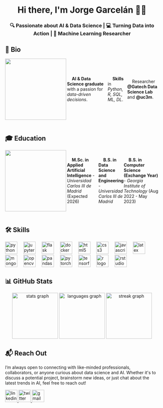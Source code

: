 <h1 align="center">Hi there, I'm <strong>Jorge Garcelán</strong> 👋🚀</h1>

<h3 align="center">🔍 Passionate about AI & Data Science | 💻 Turning Data into Action | 🧠 Machine Learning Researcher</h3>

## 🧠 Bio

<div style="display: flex; align-items: center;">
  <img align="left" height="200" src="https://i.giphy.com/media/v1.Y2lkPTc5MGI3NjExamY0Mm1uaXVmbG50bzlya3M0YW8zaXBhYzZlYThmYm93MjFmcm91OCZlcD12MV9pbnRlcm5hbF9naWZfYnlfaWQmY3Q9Zw/6ib6KPmkeAjDTxMxij/giphy.gif"/>
  <p align="left">&nbsp;&nbsp;&nbsp;&nbsp;<strong>AI & Data Science graduate</strong> with a passion for <em>data-driven decisions</em>.</p>
  <p align="left">&nbsp;&nbsp;&nbsp;&nbsp;<strong>Skills</strong> in <em>Python, R, SQL, ML, DL</em>.</p>
  <p align="left">&nbsp;&nbsp;&nbsp;&nbsp;Researcher <strong>@Gatech Data Science Lab</strong> and <strong>@uc3m</strong>.</p>
</div>

<br clear="both" />

## 🎓 Education

<div style="display: flex; align-items: center;">
  <img align="left" height="200" src="https://i.giphy.com/media/v1.Y2lkPTc5MGI3NjExamlrY3FjeGhrOHByN2s1eDV6OXF4eWF3OG9pdnF3MHJidzluYXF3cyZlcD12MV9pbnRlcm5hbF9naWZfYnlfaWQmY3Q9Zw/LaVp0AyqR5bGsC5Cbm/giphy.gif"/>
    <p align="left">&nbsp;&nbsp;&nbsp;&nbsp;<strong>M.Sc. in Applied Artificial Intelligence</strong> - <em>Universidad Carlos III de Madrid</em> (Expected 2026)</p>
    <p align="left">&nbsp;&nbsp;&nbsp;&nbsp;<strong>B.S. in Data Science and Engineering</strong> - <em>Universidad Carlos III de Madrid</em></p>
    <p align="left">&nbsp;&nbsp;&nbsp;&nbsp;<strong>B.S. in Computer Science (Exchange Year)</strong> - <em>Georgia Institute of Technology</em> (Aug 2022 - May 2023)</p>
</div>


<br clear="both" />

## 🛠️ Skills

<div align="left">
  <img src="https://cdn.jsdelivr.net/gh/devicons/devicon/icons/python/python-original.svg" height="40" alt="python logo"  />
  <img width="12" />
  <img src="https://cdn.jsdelivr.net/gh/devicons/devicon/icons/jupyter/jupyter-original.svg" height="40" alt="jupyter logo"  />
  <img width="12" />
  <img src="https://cdn.jsdelivr.net/gh/devicons/devicon/icons/flask/flask-original.svg" height="40" alt="flask logo"  />
  <img width="12" />
  <img src="https://cdn.jsdelivr.net/gh/devicons/devicon/icons/docker/docker-original.svg" height="40" alt="docker logo"  />
  <img width="12" />
  <img src="https://cdn.jsdelivr.net/gh/devicons/devicon/icons/html5/html5-original.svg" height="40" alt="html5 logo"  />
  <img width="12" />
  <img src="https://cdn.jsdelivr.net/gh/devicons/devicon/icons/css3/css3-original.svg" height="40" alt="css3 logo"  />
  <img width="12" />
  <img src="https://cdn.jsdelivr.net/gh/devicons/devicon/icons/javascript/javascript-original.svg" height="40" alt="javascript logo"  />
  <img width="12" />
  <img src="https://cdn.jsdelivr.net/gh/devicons/devicon/icons/latex/latex-original.svg" height="40" alt="latex logo"  />
  <img width="12" />
  <img src="https://cdn.jsdelivr.net/gh/devicons/devicon/icons/mongodb/mongodb-original.svg" height="40" alt="mongodb logo"  />
  <img width="12" />
  <img src="https://cdn.jsdelivr.net/gh/devicons/devicon/icons/opencv/opencv-original.svg" height="40" alt="opencv logo"  />
  <img width="12" />
  <img src="https://cdn.jsdelivr.net/gh/devicons/devicon/icons/pandas/pandas-original.svg" height="40" alt="pandas logo"  />
  <img width="12" />
  <img src="https://cdn.jsdelivr.net/gh/devicons/devicon/icons/pytorch/pytorch-original.svg" height="40" alt="pytorch logo"  />
  <img width="12" />
  <img src="https://cdn.jsdelivr.net/gh/devicons/devicon/icons/tensorflow/tensorflow-original.svg" height="40" alt="tensorflow logo"  />
  <img width="12" />
  <img src="https://cdn.jsdelivr.net/gh/devicons/devicon/icons/r/r-original.svg" height="40" alt="r logo"  />
  <img width="12" />
  <img src="https://cdn.jsdelivr.net/gh/devicons/devicon/icons/rstudio/rstudio-original.svg" height="40" alt="rstudio logo"  />
</div>

## 📊 GitHub Stats

<div align="center">
  <img src="https://github-readme-stats.vercel.app/api?username=jorgegarcelan&hide_title=false&hide_rank=false&show_icons=true&include_all_commits=true&count_private=true&disable_animations=false&theme=dracula&locale=en&hide_border=true&order=1" height="150" alt="stats graph"  />
  <img src="https://github-readme-stats.vercel.app/api/top-langs?username=jorgegarcelan&locale=en&hide_title=false&layout=compact&card_width=320&langs_count=5&theme=dracula&hide_border=true&order=2" height="150" alt="languages graph"  />
  <img src="https://streak-stats.demolab.com?user=jorgegarcelan&locale=en&mode=weekly&theme=dracula&hide_border=true&border_radius=5&order=3" height="150" alt="streak graph"  />
</div>


## 📬 Reach Out

<p align="left">I’m always open to connecting with like-minded professionals, collaborators, or anyone curious about data science and AI. Whether it's to discuss a potential project, brainstorm new ideas, or just chat about the latest trends in AI, feel free to reach out!</p>

<div align="left">
  <a href="https://www.linkedin.com/in/jgarcelan/" target="_blank">
    <img src="https://img.shields.io/static/v1?message=LinkedIn&logo=linkedin&label=&color=0077B5&logoColor=white&labelColor=&style=for-the-badge" height="40" alt="linkedin logo" />
  </a>
  <a href="https://x.com/jgarcelan" target="_blank">
    <img src="https://img.shields.io/static/v1?message=Twitter&logo=twitter&label=&color=1DA1F2&logoColor=white&labelColor=&style=for-the-badge" height="40" alt="twitter logo" />
  </a>
  <a href="mailto:jorgegarcelan@gmail.com" target="_blank">
    <img src="https://img.shields.io/static/v1?message=Gmail&logo=gmail&label=&color=EA4335&logoColor=white&labelColor=&style=for-the-badge" height="40" alt="gmail logo" />
  </a>
</div>

